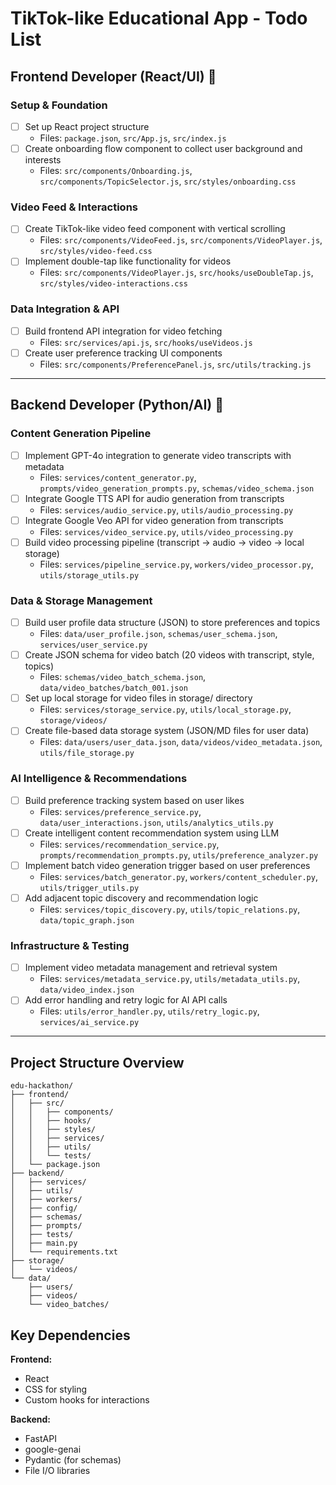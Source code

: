 # TikTok-like Educational App - Todo List

## Frontend Developer (React/UI) 🎨

### Setup & Foundation

- [ ] Set up React project structure
  - Files: `package.json`, `src/App.js`, `src/index.js`
- [ ] Create onboarding flow component to collect user background and interests
  - Files: `src/components/Onboarding.js`, `src/components/TopicSelector.js`, `src/styles/onboarding.css`

### Video Feed & Interactions

- [ ] Create TikTok-like video feed component with vertical scrolling
  - Files: `src/components/VideoFeed.js`, `src/components/VideoPlayer.js`, `src/styles/video-feed.css`
- [ ] Implement double-tap like functionality for videos
  - Files: `src/components/VideoPlayer.js`, `src/hooks/useDoubleTap.js`, `src/styles/video-interactions.css`

### Data Integration & API

- [ ] Build frontend API integration for video fetching
  - Files: `src/services/api.js`, `src/hooks/useVideos.js`
- [ ] Create user preference tracking UI components
  - Files: `src/components/PreferencePanel.js`, `src/utils/tracking.js`

---

## Backend Developer (Python/AI) 🤖

### Content Generation Pipeline

- [ ] Implement GPT-4o integration to generate video transcripts with metadata
  - Files: `services/content_generator.py`, `prompts/video_generation_prompts.py`, `schemas/video_schema.json`
- [ ] Integrate Google TTS API for audio generation from transcripts
  - Files: `services/audio_service.py`, `utils/audio_processing.py`
- [ ] Integrate Google Veo API for video generation from transcripts
  - Files: `services/video_service.py`, `utils/video_processing.py`
- [ ] Build video processing pipeline (transcript → audio → video → local storage)
  - Files: `services/pipeline_service.py`, `workers/video_processor.py`, `utils/storage_utils.py`

### Data & Storage Management

- [ ] Build user profile data structure (JSON) to store preferences and topics
  - Files: `data/user_profile.json`, `schemas/user_schema.json`, `services/user_service.py`
- [ ] Create JSON schema for video batch (20 videos with transcript, style, topics)
  - Files: `schemas/video_batch_schema.json`, `data/video_batches/batch_001.json`
- [ ] Set up local storage for video files in storage/ directory
  - Files: `services/storage_service.py`, `utils/local_storage.py`, `storage/videos/`
- [ ] Create file-based data storage system (JSON/MD files for user data)
  - Files: `data/users/user_data.json`, `data/videos/video_metadata.json`, `utils/file_storage.py`

### AI Intelligence & Recommendations

- [ ] Build preference tracking system based on user likes
  - Files: `services/preference_service.py`, `data/user_interactions.json`, `utils/analytics_utils.py`
- [ ] Create intelligent content recommendation system using LLM
  - Files: `services/recommendation_service.py`, `prompts/recommendation_prompts.py`, `utils/preference_analyzer.py`
- [ ] Implement batch video generation trigger based on user preferences
  - Files: `services/batch_generator.py`, `workers/content_scheduler.py`, `utils/trigger_utils.py`
- [ ] Add adjacent topic discovery and recommendation logic
  - Files: `services/topic_discovery.py`, `utils/topic_relations.py`, `data/topic_graph.json`

### Infrastructure & Testing

- [ ] Implement video metadata management and retrieval system
  - Files: `services/metadata_service.py`, `utils/metadata_utils.py`, `data/video_index.json`
- [ ] Add error handling and retry logic for AI API calls
  - Files: `utils/error_handler.py`, `utils/retry_logic.py`, `services/ai_service.py`

---

## Project Structure Overview

```
edu-hackathon/
├── frontend/
│   ├── src/
│   │   ├── components/
│   │   ├── hooks/
│   │   ├── styles/
│   │   ├── services/
│   │   ├── utils/
│   │   └── tests/
│   └── package.json
├── backend/
│   ├── services/
│   ├── utils/
│   ├── workers/
│   ├── config/
│   ├── schemas/
│   ├── prompts/
│   ├── tests/
│   ├── main.py
│   └── requirements.txt
├── storage/
│   └── videos/
└── data/
    ├── users/
    ├── videos/
    └── video_batches/
```

## Key Dependencies

**Frontend:**

- React
- CSS for styling
- Custom hooks for interactions

**Backend:**

- FastAPI
- google-genai
- Pydantic (for schemas)
- File I/O libraries
